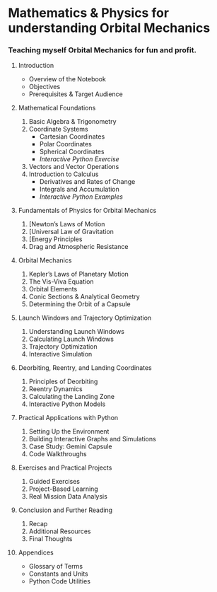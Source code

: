 

# Mathematics & Physics for understanding Orbital Mechanics
### Teaching myself Orbital Mechanics for fun and profit.
1. Introduction
    - Overview of the Notebook
    - Objectives
    - Prerequisites & Target Audience

2. Mathematical Foundations
    1. Basic Algebra & Trigonometry
    2. Coordinate Systems
        - Cartesian Coordinates
        - Polar Coordinates
        - Spherical Coordinates
        - *Interactive Python Exercise*
    3. Vectors and Vector Operations
    4. Introduction to Calculus
        - Derivatives and Rates of Change
        - Integrals and Accumulation
        - *Interactive Python Examples*

3. Fundamentals of Physics for Orbital Mechanics
    1. [Newton’s Laws of Motion
    2. [Universal Law of Gravitation
    3. [Energy Principles
    4. Drag and Atmospheric Resistance

4. Orbital Mechanics
    1. Kepler’s Laws of Planetary Motion
    2. The Vis-Viva Equation
    3. Orbital Elements
    4. Conic Sections & Analytical Geometry
    5. Determining the Orbit of a Capsule

5. Launch Windows and Trajectory Optimization
    1. Understanding Launch Windows
    2. Calculating Launch Windows
    3. Trajectory Optimization
    4. Interactive Simulation

6. Deorbiting, Reentry, and Landing Coordinates
    1. Principles of Deorbiting
    2. Reentry Dynamics
    3. Calculating the Landing Zone
    4. Interactive Python Models

7. Practical Applications with Python
    1. Setting Up the Environment
    2. Building Interactive Graphs and Simulations
    3. Case Study: Gemini Capsule
    4. Code Walkthroughs

8. Exercises and Practical Projects
    1. Guided Exercises
    2. Project-Based Learning
    3. Real Mission Data Analysis

9. Conclusion and Further Reading
    1. Recap
    2. Additional Resources
    3. Final Thoughts

10. Appendices
    - Glossary of Terms
    - Constants and Units
    - Python Code Utilities
